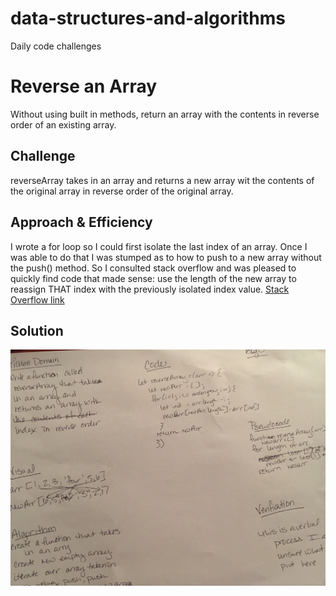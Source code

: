 # data-structures-and-algorithms
Daily code challenges 








# Reverse an Array
Without using built in methods, return an array with the contents in reverse order of an existing array.

## Challenge
reverseArray takes in an array and returns a new array wit the contents of the original array in reverse order of the original array. 

## Approach & Efficiency
I wrote a for loop so I could first isolate the last index of an array. Once I was able to do that I was stumped as to how to push to a new array without the push() method. So I consulted stack overflow and was pleased to quickly find code that made sense: use the length of the new array to reassign THAT index with the previously isolated index value. 
[Stack Overflow link](https://stackoverflow.com/questions/25625991/how-to-add-an-element-to-an-array-without-any-built-in-functions)

## Solution
![White Board Image](assets/whiteboardReverseArray.jpg)

